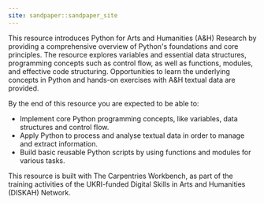 ```yaml
---
site: sandpaper::sandpaper_site
---
```


This resource introduces Python for Arts and Humanities (A&H) Research by providing a comprehensive overview of Python's foundations and core principles. The resource explores variables and essential data structures, programming concepts such as control flow, as well as functions, modules, and effective code structuring. Opportunities to learn the underlying concepts in Python and hands-on exercises with A&H textual data are provided.

By the end of this resource you are expected to be able to:

-   Implement core Python programming concepts, like variables, data structures and control flow.
-   Apply Python to process and analyse textual data in order to manage and extract information.
-   Build basic reusable Python scripts by using functions and modules for various tasks.

This resource is built with The Carpentries Workbench, as part of the training activities of the UKRI-funded Digital Skills in Arts and Humanities (DISKAH) Network.
